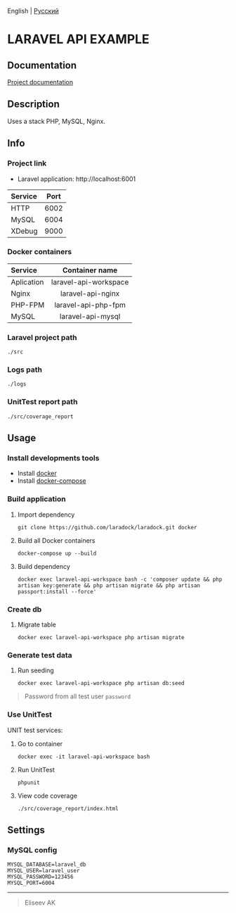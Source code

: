English | [Русский](https://github.com/cs-eliseev/laravel-api-example/blob/master/README.ru_RU.md)

LARAVEL API EXAMPLE
=======

## Documentation

[Project documentation](https://github.com/cs-eliseev/laravel-api-example/blob/master/src/README.md)

## Description

Uses a stack PHP, MySQL, Nginx.

## Info

### Project link

* Laravel application: http://localhost:6001

|Service|Port|
|:---|:---:|
|HTTP|6002|
|MySQL|6004|
|XDebug|9000|

### Docker containers

|Service|Container name|
|:---|:---:|
|Aplication|laravel-api-workspace|
|Nginx|laravel-api-nginx|
|PHP-FPM|laravel-api-php-fpm|
|MySQL|laravel-api-mysql|

### Laravel project path

```
./src
```

### Logs path

```
./logs
```

### UnitTest report path

```
./src/coverage_report
```

## Usage

### Install developments tools

* Install [docker](https://docs.docker.com/engine/installation/)
* Install [docker-compose](https://docs.docker.com/compose/install/)

### Build application

1. Import dependency

    ```shell
    git clone https://github.com/laradock/laradock.git docker
    ```

1. Build all Docker containers

    ```shell
    docker-compose up --build
    ```

1. Build dependency

    ```shell
    docker exec laravel-api-workspace bash -c 'composer update && php artisan key:generate && php artisan migrate && php artisan passport:install --force'
    ```

### Create db

1. Migrate table
 
    ```shell
    docker exec laravel-api-workspace php artisan migrate
    ```

### Generate test data

1. Run seeding

    ```shell
    docker exec laravel-api-workspace php artisan db:seed
    ```

> Password from all test user `password`
 
### Use UnitTest

UNIT test services: 

1. Go to container

    ```shell
    docker exec -it laravel-api-workspace bash
    ```

1. Run UnitTest

    ```shell
    phpunit
    ```

1. View code coverage

    ```
   ./src/coverage_report/index.html
   ```

## Settings

### MySQL config

```text
MYSQL_DATABASE=laravel_db
MYSQL_USER=laravel_user
MYSQL_PASSWORD=123456
MYSQL_PORT=6004
```

***

> Eliseev AK
